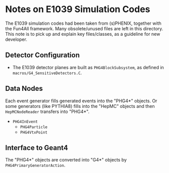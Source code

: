 # Notes on E1039 Simulation Codes

The E1039 simulation codes had been taken from (s)PHENIX, together with the Fun4All framework.
Many obsolete/unused files are left in this directory.
This note is to pick up and explain key files/classes, as a guideline for new developer.

## Detector Configuration

* The E1039 detector planes are built as `PHG4BlockSubsystem`, as defined in `macros/G4_SensitiveDetectors.C`.

## Data Nodes

Each event generator fills generated events into the "PHG4*" objects.
Or some generators (like PYTHIA8) fills into the "HepMC" objects and then `HepMCNodeReader` transfers into "PHG4*".

* `PHG4InEvent`
    * `PHG4Particle`
    * `PHG4VtxPoint`

## Interface to Geant4

The "PHG4*" objects are converted into "G4*" objects by `PHG4PrimaryGeneratorAction`.

